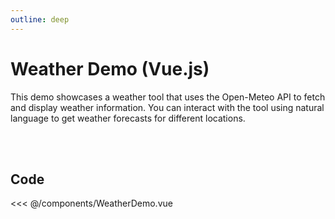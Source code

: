 ```yaml
---
outline: deep
---
```


# Weather Demo (Vue.js)

This demo showcases a weather tool that uses the Open-Meteo API to fetch and display weather information. You can interact with the tool using natural language to get weather forecasts for different locations.

<br/>
<br/>

<WeatherDemo />

<style>
.vp-doc table {
    display: table;
    width: 100%;
}
</style>

<script setup>
import WeatherDemo from "./components/WeatherDemo.vue";
</script>

## Code

<<< @/components/WeatherDemo.vue

<!--@include: @/voix_context.md -->